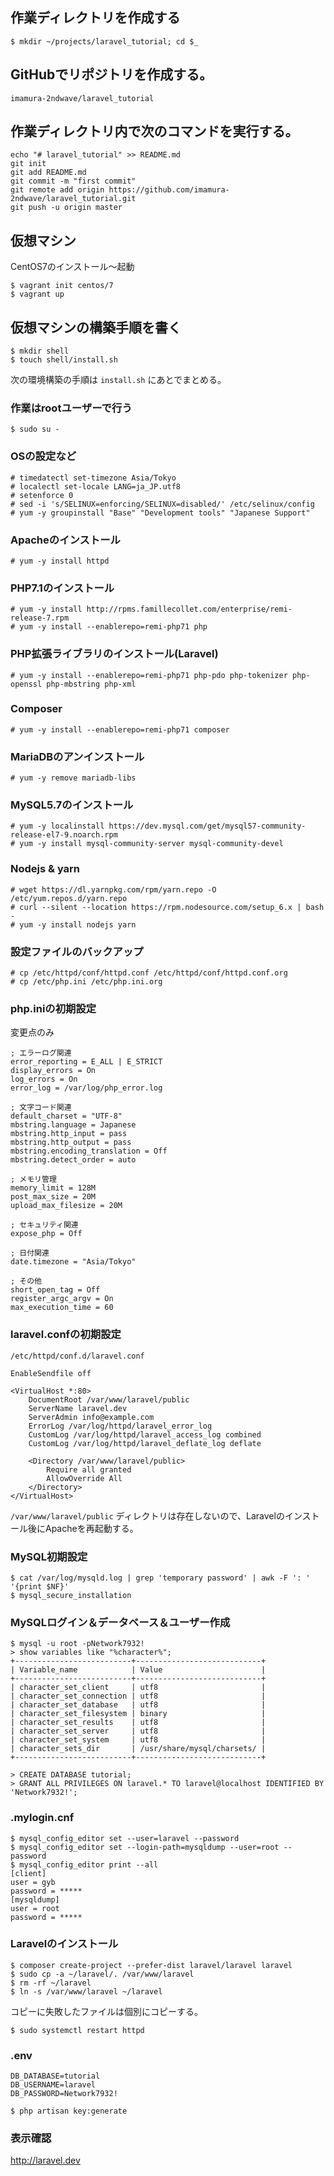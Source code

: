 
## 作業ディレクトリを作成する

```
$ mkdir ~/projects/laravel_tutorial; cd $_
```

## GitHubでリポジトリを作成する。

`imamura-2ndwave/laravel_tutorial`

## 作業ディレクトリ内で次のコマンドを実行する。

```
echo "# laravel_tutorial" >> README.md
git init
git add README.md
git commit -m "first commit"
git remote add origin https://github.com/imamura-2ndwave/laravel_tutorial.git
git push -u origin master
```

## 仮想マシン

CentOS7のインストール〜起動

```
$ vagrant init centos/7
$ vagrant up
```

## 仮想マシンの構築手順を書く

```
$ mkdir shell
$ touch shell/install.sh
```

次の環境構築の手順は `install.sh` にあとでまとめる。

### 作業はrootユーザーで行う

```
$ sudo su -
```

### OSの設定など

```
# timedatectl set-timezone Asia/Tokyo
# localectl set-locale LANG=ja_JP.utf8
# setenforce 0
# sed -i 's/SELINUX=enforcing/SELINUX=disabled/' /etc/selinux/config
# yum -y groupinstall "Base" "Development tools" "Japanese Support"
```

### Apacheのインストール

```
# yum -y install httpd
```

### PHP7.1のインストール

```
# yum -y install http://rpms.famillecollet.com/enterprise/remi-release-7.rpm
# yum -y install --enablerepo=remi-php71 php
```

### PHP拡張ライブラリのインストール(Laravel)

```
# yum -y install --enablerepo=remi-php71 php-pdo php-tokenizer php-openssl php-mbstring php-xml
```

### Composer

```
# yum -y install --enablerepo=remi-php71 composer
```

### MariaDBのアンインストール

```
# yum -y remove mariadb-libs
```

### MySQL5.7のインストール

```
# yum -y localinstall https://dev.mysql.com/get/mysql57-community-release-el7-9.noarch.rpm
# yum -y install mysql-community-server mysql-community-devel
```

### Nodejs & yarn

```
# wget https://dl.yarnpkg.com/rpm/yarn.repo -O /etc/yum.repos.d/yarn.repo
# curl --silent --location https://rpm.nodesource.com/setup_6.x | bash -
# yum -y install nodejs yarn
```

### 設定ファイルのバックアップ

```
# cp /etc/httpd/conf/httpd.conf /etc/httpd/conf/httpd.conf.org
# cp /etc/php.ini /etc/php.ini.org
```

### php.iniの初期設定

変更点のみ

```
; エラーログ関連
error_reporting = E_ALL | E_STRICT
display_errors = On
log_errors = On
error_log = /var/log/php_error.log

; 文字コード関連
default_charset = "UTF-8"
mbstring.language = Japanese
mbstring.http_input = pass
mbstring.http_output = pass
mbstring.encoding_translation = Off
mbstring.detect_order = auto

; メモリ管理
memory_limit = 128M
post_max_size = 20M
upload_max_filesize = 20M

; セキュリティ関連
expose_php = Off

; 日付関連
date.timezone = "Asia/Tokyo"

; その他
short_open_tag = Off
register_argc_argv = On
max_execution_time = 60
```

### laravel.confの初期設定

`/etc/httpd/conf.d/laravel.conf`

```
EnableSendfile off

<VirtualHost *:80>
    DocumentRoot /var/www/laravel/public
    ServerName laravel.dev
    ServerAdmin info@example.com
    ErrorLog /var/log/httpd/laravel_error_log
    CustomLog /var/log/httpd/laravel_access_log combined
    CustomLog /var/log/httpd/laravel_deflate_log deflate

    <Directory /var/www/laravel/public>
        Require all granted
        AllowOverride All
    </Directory>
</VirtualHost>
```

`/var/www/laravel/public` ディレクトリは存在しないので、Laravelのインストール後にApacheを再起動する。

### MySQL初期設定

```
$ cat /var/log/mysqld.log | grep 'temporary password' | awk -F ': ' '{print $NF}'
$ mysql_secure_installation
```

### MySQLログイン＆データベース＆ユーザー作成

```
$ mysql -u root -pNetwork7932!
> show variables like "%character%";
+--------------------------+----------------------------+
| Variable_name            | Value                      |
+--------------------------+----------------------------+
| character_set_client     | utf8                       |
| character_set_connection | utf8                       |
| character_set_database   | utf8                       |
| character_set_filesystem | binary                     |
| character_set_results    | utf8                       |
| character_set_server     | utf8                       |
| character_set_system     | utf8                       |
| character_sets_dir       | /usr/share/mysql/charsets/ |
+--------------------------+----------------------------+
```

```
> CREATE DATABASE tutorial;
> GRANT ALL PRIVILEGES ON laravel.* TO laravel@localhost IDENTIFIED BY 'Network7932!';
```

### .mylogin.cnf

```
$ mysql_config_editor set --user=laravel --password
$ mysql_config_editor set --login-path=mysqldump --user=root --password
$ mysql_config_editor print --all
[client]
user = gyb
password = *****
[mysqldump]
user = root
password = *****
```

### Laravelのインストール

```
$ composer create-project --prefer-dist laravel/laravel laravel
$ sudo cp -a ~/laravel/. /var/www/laravel
$ rm -rf ~/laravel
$ ln -s /var/www/laravel ~/laravel
```

コピーに失敗したファイルは個別にコピーする。

```
$ sudo systemctl restart httpd
```

### .env

```
DB_DATABASE=tutorial
DB_USERNAME=laravel
DB_PASSWORD=Network7932!
```

```
$ php artisan key:generate
```

### 表示確認

http://laravel.dev
